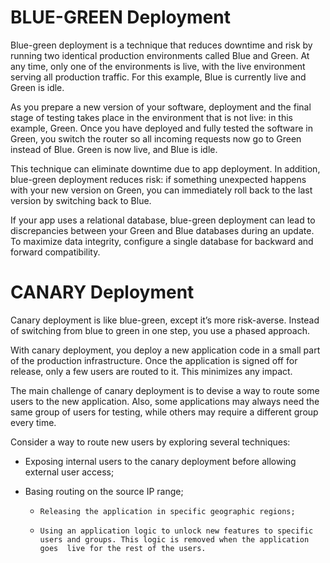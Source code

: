 # BLUE-GREEN Deployment

Blue-green deployment is a technique that reduces downtime and risk by running two identical production environments called Blue and Green.
At any time, only one of the environments is live, with the live environment serving all production traffic. For this example, Blue is currently live and Green is idle.

As you prepare a new version of your software, deployment and the final stage of testing takes place in the environment that is not live: in this example, Green. Once you have deployed and fully tested the software in Green, you switch the router so all incoming requests now go to Green instead of Blue. Green is now live, and Blue is idle.

This technique can eliminate downtime due to app deployment. In addition, blue-green deployment reduces risk: if something unexpected happens with your new version on Green, you can immediately roll back to the last version by switching back to Blue.

If your app uses a relational database, blue-green deployment can lead to discrepancies between your Green and Blue databases during an update. To maximize data integrity, configure a single database for backward and forward compatibility.

# CANARY Deployment

Canary deployment is like blue-green, except it’s more risk-averse. Instead of switching from blue to green in one step, you use a phased approach.

With canary deployment, you deploy a new application code in a small part of the production infrastructure. Once the application is signed off for release, only a few users are routed to it. This minimizes any impact.

The main challenge of canary deployment is to devise a way to route some users to the new application. Also, some applications may always need the same group of users for testing, while others may require a different group every time.

Consider a way to route new users by exploring several techniques:

 * Exposing internal users to the canary deployment before allowing external user access;
 * Basing routing on the source IP range;

	- `Releasing the application in specific geographic regions;`

	- `Using an application logic to unlock new features to specific users and groups. This logic is removed when the application goes 
	  live for the rest of the users.`
